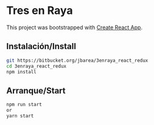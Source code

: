 # Tres en Raya

This project was bootstrapped with [Create React App](https://github.com/facebookincubator/create-react-app).

## Instalación/Install
```bash
git https://bitbucket.org/jbarea/3enraya_react_redux
cd 3enraya_react_redux
npm install
```

## Arranque/Start

```bash
npm run start
or
yarn start



